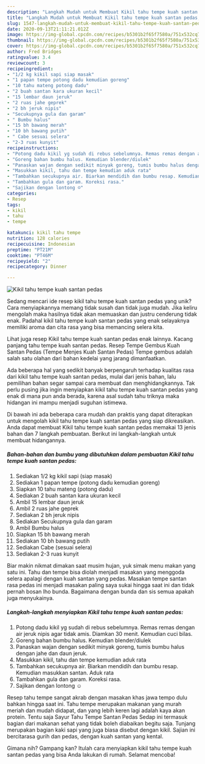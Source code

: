 ```yaml
---
description: "Langkah Mudah untuk Membuat Kikil tahu tempe kuah santan pedas, Lezat Sekali"
title: "Langkah Mudah untuk Membuat Kikil tahu tempe kuah santan pedas, Lezat Sekali"
slug: 1547-langkah-mudah-untuk-membuat-kikil-tahu-tempe-kuah-santan-pedas-lezat-sekali
date: 2020-09-13T21:11:21.012Z
image: https://img-global.cpcdn.com/recipes/b5301b2f65f7580a/751x532cq70/kikil-tahu-tempe-kuah-santan-pedas-foto-resep-utama.jpg
thumbnail: https://img-global.cpcdn.com/recipes/b5301b2f65f7580a/751x532cq70/kikil-tahu-tempe-kuah-santan-pedas-foto-resep-utama.jpg
cover: https://img-global.cpcdn.com/recipes/b5301b2f65f7580a/751x532cq70/kikil-tahu-tempe-kuah-santan-pedas-foto-resep-utama.jpg
author: Fred Bridges
ratingvalue: 3.4
reviewcount: 3
recipeingredient:
- "1/2 kg kikil sapi siap masak"
- "1 papan tempe potong dadu kemudian goreng"
- "10 tahu mateng potong dadu"
- "2 buah santan kara ukuran kecil"
- "15 lembar daun jeruk"
- "2 ruas jahe geprek"
- "2 bh jeruk nipis"
- "Secukupnya gula dan garam"
- " Bumbu halus"
- "15 bh bawang merah"
- "10 bh bawang putih"
- " Cabe sesuai selera"
- "2-3 ruas kunyit"
recipeinstructions:
- "Potong dadu kikil yg sudah di rebus sebelumnya. Remas remas dengan air jeruk nipis agar tidak amis. Diamkan 30 menit. Kemudian cuci bilas."
- "Goreng bahan bumbu halus. Kemudian blender/diulek"
- "Panaskan wajan dengan sedikit minyak goreng, tumis bumbu halus dengan jahe dan daun jeruk."
- "Masukkan kikil, tahu dan tempe kemudian aduk rata"
- "Tambahkan secukupnya air. Biarkan mendidih dan bumbu resap. Kemudian masukkan santan. Aduk rata"
- "Tambahkan gula dan garam. Koreksi rasa."
- "Sajikan dengan lontong ☺️"
categories:
- Resep
tags:
- kikil
- tahu
- tempe

katakunci: kikil tahu tempe 
nutrition: 128 calories
recipecuisine: Indonesian
preptime: "PT21M"
cooktime: "PT46M"
recipeyield: "2"
recipecategory: Dinner

---
```



![Kikil tahu tempe kuah santan pedas](https://img-global.cpcdn.com/recipes/b5301b2f65f7580a/751x532cq70/kikil-tahu-tempe-kuah-santan-pedas-foto-resep-utama.jpg)

Sedang mencari ide resep kikil tahu tempe kuah santan pedas yang unik? Cara menyiapkannya memang tidak susah dan tidak juga mudah. Jika keliru mengolah maka hasilnya tidak akan memuaskan dan justru cenderung tidak enak. Padahal kikil tahu tempe kuah santan pedas yang enak selayaknya memiliki aroma dan cita rasa yang bisa memancing selera kita.

Lihat juga resep Kikil tahu tempe kuah santan pedas enak lainnya. Kacang panjang tahu tempe kuah santan pedas. Resep Tempe Gembus Kuah Santan Pedas (Tempe Menjes Kuah Santan Pedas) Tempe gembus adalah salah satu olahan dari bahan kedelai yang jarang dimanfaatkan.

Ada beberapa hal yang sedikit banyak berpengaruh terhadap kualitas rasa dari kikil tahu tempe kuah santan pedas, mulai dari jenis bahan, lalu pemilihan bahan segar sampai cara membuat dan menghidangkannya. Tak perlu pusing jika ingin menyiapkan kikil tahu tempe kuah santan pedas yang enak di mana pun anda berada, karena asal sudah tahu triknya maka hidangan ini mampu menjadi suguhan istimewa.


Di bawah ini ada beberapa cara mudah dan praktis yang dapat diterapkan untuk mengolah kikil tahu tempe kuah santan pedas yang siap dikreasikan. Anda dapat membuat Kikil tahu tempe kuah santan pedas memakai 13 jenis bahan dan 7 langkah pembuatan. Berikut ini langkah-langkah untuk membuat hidangannya.

<!--inarticleads1-->

##### Bahan-bahan dan bumbu yang dibutuhkan dalam pembuatan Kikil tahu tempe kuah santan pedas:

1. Sediakan 1/2 kg kikil sapi (siap masak)
1. Sediakan 1 papan tempe (potong dadu kemudian goreng)
1. Siapkan 10 tahu mateng (potong dadu)
1. Sediakan 2 buah santan kara ukuran kecil
1. Ambil 15 lembar daun jeruk
1. Ambil 2 ruas jahe geprek
1. Sediakan 2 bh jeruk nipis
1. Sediakan Secukupnya gula dan garam
1. Ambil  Bumbu halus
1. Siapkan 15 bh bawang merah
1. Sediakan 10 bh bawang putih
1. Sediakan  Cabe (sesuai selera)
1. Sediakan 2-3 ruas kunyit


Biar makin nikmat dimakan saat musim hujan, yuk simak menu makan yang satu ini. Tahu dan tempe bisa diolah menjadi masakan yang menggoda selera apalagi dengan kuah santan yang pedas. Masakan tempe santan rasa pedas ini menjadi masakan paling saya sukai hingga saat ini dan tidak pernah bosan lho bunda. Bagaimana dengan bunda dan sis semua apakah juga menyukainya. 

<!--inarticleads2-->

##### Langkah-langkah menyiapkan Kikil tahu tempe kuah santan pedas:

1. Potong dadu kikil yg sudah di rebus sebelumnya. Remas remas dengan air jeruk nipis agar tidak amis. Diamkan 30 menit. Kemudian cuci bilas.
1. Goreng bahan bumbu halus. Kemudian blender/diulek
1. Panaskan wajan dengan sedikit minyak goreng, tumis bumbu halus dengan jahe dan daun jeruk.
1. Masukkan kikil, tahu dan tempe kemudian aduk rata
1. Tambahkan secukupnya air. Biarkan mendidih dan bumbu resap. Kemudian masukkan santan. Aduk rata
1. Tambahkan gula dan garam. Koreksi rasa.
1. Sajikan dengan lontong ☺️


Resep tahu tempe sangat akrab dengan masakan khas jawa tempo dulu bahkan hingga saat ini. Tahu tempe merupakan makanan yang murah meriah dan mudah didapat, dan yang lebih keren lagi adalah kaya akan protein. Tentu saja Sayur Tahu Tempe Santan Pedas Sedap ini termasuk bagian dari makanan sehat yang tidak boleh diabaikan begitu saja. Tunjang merupakan bagian kaki sapi yang juga biasa disebut dengan kikil. Sajian ini bercitarasa gurih dan pedas, dengan kuah santan yang kental. 

Gimana nih? Gampang kan? Itulah cara menyiapkan kikil tahu tempe kuah santan pedas yang bisa Anda lakukan di rumah. Selamat mencoba!
